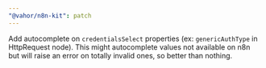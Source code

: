 ```yaml
---
"@vahor/n8n-kit": patch
---
```


Add autocomplete on `credentialsSelect` properties (ex: `genericAuthType` in HttpRequest node). This might autocomplete values not available on n8n but will raise an error on totally invalid ones, so better than nothing.
